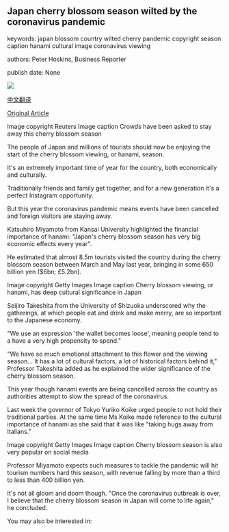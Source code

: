 ## Japan cherry blossom season wilted by the coronavirus pandemic

keywords: japan blossom country wilted cherry pandemic copyright season caption hanami cultural image coronavirus viewing

authors: Peter Hoskins, Business Reporter

publish date: None

![](https://ichef.bbci.co.uk/news/1024/branded_news/4BAE/production/_111347391_tv060468583.jpg)

[中文翻译](Japan%20cherry%20blossom%20season%20wilted%20by%20the%20coronavirus%20pandemic_zh.md)

[Original Article](https://www.bbc.com/news/business-51829851)

Image copyright Reuters Image caption Crowds have been asked to stay away this cherry blossom season

The people of Japan and millions of tourists should now be enjoying the start of the cherry blossom viewing, or hanami, season.

It's an extremely important time of year for the country, both economically and culturally.

Traditionally friends and family get together, and for a new generation it's a perfect Instagram opportunity.

But this year the coronavirus pandemic means events have been cancelled and foreign visitors are staying away.

Katsuhiro Miyamoto from Kansai University highlighted the financial importance of hanami: "Japan's cherry blossom season has very big economic effects every year".

He estimated that almost 8.5m tourists visited the country during the cherry blossom season between March and May last year, bringing in some 650 billion yen ($6bn; £5.2bn).

Image copyright Getty Images Image caption Cherry blossom viewing, or hanami, has deep cultural significance in Japan

Seijiro Takeshita from the University of Shizuoka underscored why the gatherings, at which people eat and drink and make merry, are so important to the Japanese economy.

"We use an expression 'the wallet becomes loose', meaning people tend to a have a very high propensity to spend."

"We have so much emotional attachment to this flower and the viewing season... It has a lot of cultural factors, a lot of historical factors behind it," Professor Takeshita added as he explained the wider significance of the cherry blossom season.

This year though hanami events are being cancelled across the country as authorities attempt to slow the spread of the coronavirus.

Last week the governor of Tokyo Yuriko Koike urged people to not hold their traditional parties. At the same time Ms Koike made reference to the cultural importance of hanami as she said that it was like "taking hugs away from Italians."

Image copyright Getty Images Image caption Cherry blossom season is also very popular on social media

Professor Miyamoto expects such measures to tackle the pandemic will hit tourism numbers hard this season, with revenue falling by more than a third to less than 400 billion yen.

It's not all gloom and doom though. "Once the coronavirus outbreak is over, I believe that the cherry blossom season in Japan will come to life again," he concluded.

You may also be interested in: